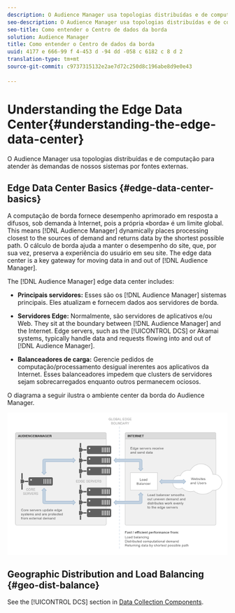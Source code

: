 ```yaml
---
description: O Audience Manager usa topologias distribuídas e de computação para atender às demandas de nossos sistemas por fontes externas.
seo-description: O Audience Manager usa topologias distribuídas e de computação para atender às demandas de nossos sistemas por fontes externas.
seo-title: Como entender o Centro de dados da borda
solution: Audience Manager
title: Como entender o Centro de dados da borda
uuid: 4177 e 666-99 f 4-453 d -94 dd -058 c 6182 c 8 d 2
translation-type: tm+mt
source-git-commit: c9737315132e2ae7d72c250d8c196abe8d9e0e43

---
```



# Understanding the Edge Data Center{#understanding-the-edge-data-center}

O Audience Manager usa topologias distribuídas e de computação para atender às demandas de nossos sistemas por fontes externas.

## Edge Data Center Basics {#edge-data-center-basics}

<!-- 

c_compedge.xml

 -->

A computação de borda fornece desempenho aprimorado em resposta a difusos, sob demanda à Internet, pois a própria «borda» é um limite global. This means [!DNL Audience Manager] dynamically places processing closest to the sources of demand and returns data by the shortest possible path. O cálculo de borda ajuda a manter o desempenho do site, que, por sua vez, preserva a experiência do usuário em seu site. The edge data center is a key gateway for moving data in and out of [!DNL Audience Manager].

The [!DNL Audience Manager] edge data center includes:

* **Principais servidores:** Esses são os [!DNL Audience Manager] sistemas principais. Eles atualizam e fornecem dados aos servidores de borda.

* **Servidores Edge:** Normalmente, são servidores de aplicativos e/ou Web. They sit at the boundary between [!DNL Audience Manager] and the Internet. Edge servers, such as the [!UICONTROL DCS] or Akamai systems, typically handle data and requests flowing into and out of [!DNL Audience Manager].

* **Balanceadores de carga:** Gerencie pedidos de computação/processamento desigual inerentes aos aplicativos da Internet. Esses balanceadores impedem que clusters de servidores sejam sobrecarregados enquanto outros permanecem ociosos.

O diagrama a seguir ilustra o ambiente center da borda do Audience Manager.

![](assets/edge_data_center.png)

## Geographic Distribution and Load Balancing {#geo-dist-balance}

See the [!UICONTROL DCS] section in [Data Collection Components](../../reference/system-components/components-data-collection.md).
